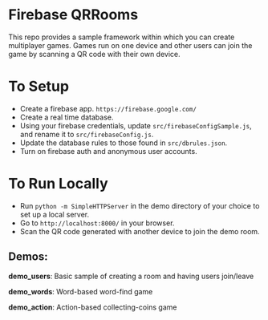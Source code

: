 # Firebase QRRooms

This repo provides a sample framework within which you can create multiplayer games. Games run on one device and other users can join the game by scanning a QR code with their own device.

# To Setup

- Create a firebase app. `https://firebase.google.com/`
- Create a real time database.
- Using your firebase credentials, update `src/firebaseConfigSample.js`, and rename it to `src/firebaseConfig.js`.
- Update the database rules to those found in `src/dbrules.json`.
- Turn on firebase auth and anonymous user accounts.

# To Run Locally

- Run `python -m SimpleHTTPServer` in the demo directory of your choice to set up a local server.
- Go to `http://localhost:8000/` in your browser.
- Scan the QR code generated with another device to join the demo room.

## Demos:

**demo_users**: Basic sample of creating a room and having users join/leave

**demo_words**: Word-based word-find game

**demo_action**: Action-based collecting-coins game
